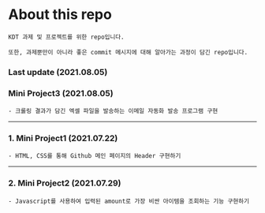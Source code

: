 # About this repo
```
KDT 과제 및 프로젝트를 위한 repo입니다.

또한, 과제뿐만이 아니라 좋은 commit 메시지에 대해 알아가는 과정이 담긴 repo입니다.
```


### Last update (2021.08.05)

### Mini Project3 (2021.08.05)
```
- 크롤링 결과가 담긴 엑셀 파일을 발송하는 이메일 자동화 발송 프로그램 구현
```


---

### 1. Mini Project1 (2021.07.22)
```
- HTML, CSS를 통해 Github 메인 페이지의 Header 구현하기
```

---

### 2. Mini Project2 (2021.07.29)
```
- Javascript를 사용하여 입력된 amount로 가장 비싼 아이템을 조회하는 기능 구현하기
```

